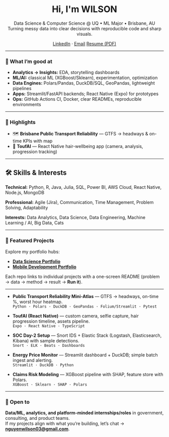 <!-- Social preview: 1280×640 image with your name + tagline works great -->

<h1 align="center">Hi, I'm WILSON</h1>
<p align="center">
  Data Science & Computer Science @ UQ • ML Major • Brisbane, AU  
  <br/>
  Turning messy data into clear decisions with reproducible code and sharp visuals.
</p>

<p align="center">
  <a href="https://www.linkedin.com/in/wilson-nguyen-b6b838266/">LinkedIn</a> ·
  <a href="mailto:nguyenwilson03@gmail.com">Email</a>
  <a href="https://raw.githubusercontent.com/wilsonnguyen03/wilsonnguyen03/main/resume.pdf">Resume (PDF)</a>
</p>

---

### 🚀 What I’m good at
- **Analytics → Insights:** EDA, storytelling dashboards
- **ML/AI:** classical ML (XGBoost/Sklearn), experimentation, optimization
- **Data Engines:** Polars/Pandas, DuckDB/SQL, GeoPandas, lightweight pipelines
- **Apps:** Streamlit/FastAPI backends; React Native (Expo) for prototypes
- **Ops:** GitHub Actions CI, Docker, clear READMEs, reproducible environments

---

### 🌟 Highlights
- 🗺️ **Brisbane Public Transport Reliability** — GTFS → headways & on-time KPIs with map
- 📱 **ToufAI** — React Native hair-wellbeing app (camera, analysis, progression tracking)
---

## 🛠 Skills & Interests

**Technical:** Python, R, Java, Julia, SQL, Power BI, AWS Cloud, React Native, Node.js, MongoDB  

**Professional:** Agile (Jira), Communication, Time Management, Problem Solving, Adaptability  

**Interests:** Data Analytics, Data Science, Data Engineering, Machine Learning / AI, Big Data, Cats


---

### 📌 Featured Projects

Explore my portfolio hubs:  
- **[Data Science Portfolio](https://github.com/YOURUSERNAME/data-science-portfolio)**  
- **[Mobile Development Portfolio](https://github.com/YOURUSERNAME/mobile-development-portfolio)**  

Each repo links to individual projects with a one-screen README (problem → data → method → result → **Run it**).  

---

- **Public Transport Reliability Mini-Atlas** — GTFS → headways, on-time %, worst hour heatmap.  
  `Python · Polars · DuckDB · GeoPandas · Folium/Streamlit · Pytest`

- **ToufAI (React Native)** — custom camera, selfie capture, hair progression timeline, assets pipeline.  
  `Expo · React Native · TypeScript`

- **SOC Day-2 Setup** — Snort IDS + Elastic Stack (Logstash, Elasticsearch, Kibana) with sample detections.  
  `Snort · ELK · Beats · Dashboards`

- **Energy Price Monitor** — Streamlit dashboard + DuckDB; simple batch ingest and alerting.  
  `Streamlit · DuckDB · Python`

- **Claims Risk Modeling** — XGBoost pipeline with SHAP, feature store with Polars.  
  `XGBoost · Sklearn · SHAP · Polars`

---

### 🤝 Open to
**Data/ML, analytics, and platform-minded internships/roles** in government, consulting, and product teams.  
If my projects align with what you’re building, let’s chat → **nguyenwilson03@gmail.com**.

<!-- Optional: GitHub stats cards (uncomment if you want them)
<p>
  <img src="https://github-readme-stats.vercel.app/api?username=YOURUSERNAME&show_icons=true" height="150">
  <img src="https://github-readme-stats.vercel.app/api/top-langs/?username=YOURUSERNAME&layout=compact" height="150">
</p>
-->
